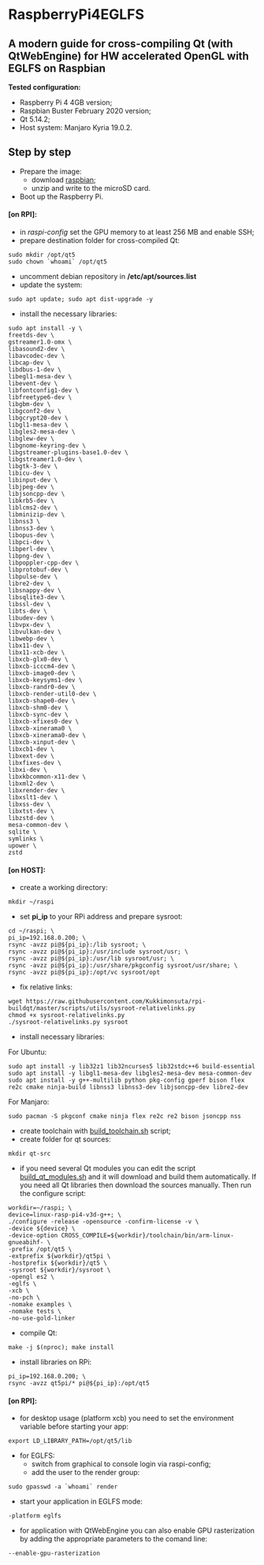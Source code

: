 # RaspberryPi4EGLFS
## A modern guide for cross-compiling Qt (with QtWebEngine) for HW accelerated OpenGL with EGLFS on Raspbian

**Tested configuration:**
- Raspberry Pi 4 4GB version;
- Raspbian Buster February 2020 version;
- Qt 5.14.2;
- Host system: Manjaro Kyria 19.0.2.

## Step by step
- Prepare the image:
  - download [raspbian](https://www.raspberrypi.org/downloads/raspbian/);
  - unzip and write to the microSD card.
- Boot up the Raspberry Pi.

#### [on RPI]:
- in *raspi-config* set the GPU memory to at least 256 MB and enable SSH;
- prepare destination folder for cross-compiled Qt:
```
sudo mkdir /opt/qt5
sudo chown `whoami` /opt/qt5
```
- uncomment debian repository in **/etc/apt/sources.list**
- update the system:

```
sudo apt update; sudo apt dist-upgrade -y
```
- install the necessary libraries:
```
sudo apt install -y \
freetds-dev \
gstreamer1.0-omx \
libasound2-dev \
libavcodec-dev \
libcap-dev \
libdbus-1-dev \
libegl1-mesa-dev \
libevent-dev \
libfontconfig1-dev \
libfreetype6-dev \
libgbm-dev \
libgconf2-dev \
libgcrypt20-dev \
libgl1-mesa-dev \
libgles2-mesa-dev \
libglew-dev \
libgnome-keyring-dev \
libgstreamer-plugins-base1.0-dev \
libgstreamer1.0-dev \
libgtk-3-dev \
libicu-dev \
libinput-dev \
libjpeg-dev \
libjsoncpp-dev \
libkrb5-dev \
liblcms2-dev \
libminizip-dev \
libnss3 \
libnss3-dev \
libopus-dev \
libpci-dev \
libperl-dev \
libpng-dev \
libpoppler-cpp-dev \
libprotobuf-dev \
libpulse-dev \
libre2-dev \
libsnappy-dev \
libsqlite3-dev \
libssl-dev \
libts-dev \
libudev-dev \
libvpx-dev \
libvulkan-dev \
libwebp-dev \
libx11-dev \
libx11-xcb-dev \
libxcb-glx0-dev \
libxcb-icccm4-dev \
libxcb-image0-dev \
libxcb-keysyms1-dev \
libxcb-randr0-dev \
libxcb-render-util0-dev \
libxcb-shape0-dev \
libxcb-shm0-dev \
libxcb-sync-dev \
libxcb-xfixes0-dev \
libxcb-xinerama0 \
libxcb-xinerama0-dev \
libxcb-xinput-dev \
libxcb1-dev \
libxext-dev \
libxfixes-dev \
libxi-dev \
libxkbcommon-x11-dev \
libxml2-dev \
libxrender-dev \
libxslt1-dev \
libxss-dev \
libxtst-dev \
libzstd-dev \
mesa-common-dev \
sqlite \
symlinks \
upower \
zstd
```

#### [on HOST]:
- create a working directory:
```
mkdir ~/raspi
```

- set **pi_ip** to your RPi address and prepare sysroot:
```
cd ~/raspi; \
pi_ip=192.168.0.200; \
rsync -avzz pi@${pi_ip}:/lib sysroot; \
rsync -avzz pi@${pi_ip}:/usr/include sysroot/usr; \
rsync -avzz pi@${pi_ip}:/usr/lib sysroot/usr; \
rsync -avzz pi@${pi_ip}:/usr/share/pkgconfig sysroot/usr/share; \
rsync -avzz pi@${pi_ip}:/opt/vc sysroot/opt
```
- fix relative links:
```
wget https://raw.githubusercontent.com/Kukkimonsuta/rpi-buildqt/master/scripts/utils/sysroot-relativelinks.py
chmod +x sysroot-relativelinks.py
./sysroot-relativelinks.py sysroot
```
- install necessary libraries:

For Ubuntu:
```
sudo apt install -y lib32z1 lib32ncurses5 lib32stdc++6 build-essential
sudo apt install -y libgl1-mesa-dev libgles2-mesa-dev mesa-common-dev
sudo apt install -y g++-multilib python pkg-config gperf bison flex re2c cmake ninja-build libnss3 libnss3-dev libjsoncpp-dev libre2-dev
```
For Manjaro:
```
sudo pacman -S pkgconf cmake ninja flex re2c re2 bison jsoncpp nss
```
- create toolchain with [build_toolchain.sh](build_toolchain.sh) script;
- create folder for qt sources:
```
mkdir qt-src
```
- if you need several Qt modules you can edit the script [build_qt_modules.sh](build_qt_modules.sh) and it will download and build them automatically. If you need all Qt libraries then download the sources manually. Then run the configure script:
```
workdir=~/raspi; \
device=linux-rasp-pi4-v3d-g++; \
./configure -release -opensource -confirm-license -v \
-device ${device} \
-device-option CROSS_COMPILE=${workdir}/toolchain/bin/arm-linux-gnueabihf- \
-prefix /opt/qt5 \
-extprefix ${workdir}/qt5pi \
-hostprefix ${workdir}/qt5 \
-sysroot ${workdir}/sysroot \
-opengl es2 \
-eglfs \
-xcb \
-no-pch \
-nomake examples \
-nomake tests \
-no-use-gold-linker
```
- compile Qt:
```
make -j $(nproc); make install
```
- install libraries on RPi:
```
pi_ip=192.168.0.200; \
rsync -avzz qt5pi/* pi@${pi_ip}:/opt/qt5
```
#### [on RPI]:
-  for desktop usage (platform xcb) you need to set the environment variable before starting your app:
```
export LD_LIBRARY_PATH=/opt/qt5/lib
```
- for EGLFS:
  - switch from graphical to console login via raspi-config;
  - add the user to the render group:
 ```
sudo gpasswd -a `whoami` render
 ```
 - start your application in EGLFS mode:
```
-platform eglfs
```
 - for application with QtWebEngine you can also enable GPU rasterization by adding the appropriate parameters to the comand line:
```
--enable-gpu-rasterization
```
